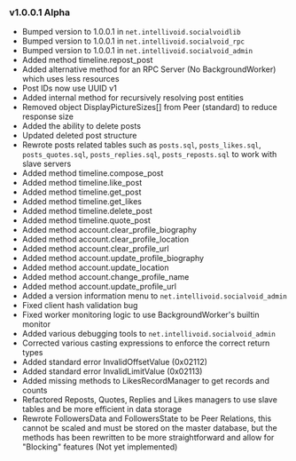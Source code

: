 ### v1.0.0.1 Alpha
 - Bumped version to 1.0.0.1 in `net.intellivoid.socialvoidlib`
 - Bumped version to 1.0.0.1 in `net.intellivoid.socialvoid_rpc`
 - Bumped version to 1.0.0.1 in `net.intellivoid.socialvoid_admin`
 - Added method timeline.repost_post
 - Added alternative method for an RPC Server (No BackgroundWorker) which uses less resources
 - Post IDs now use UUID v1
 - Added internal method for recursively resolving post entities
 - Removed object DisplayPictureSizes[] from Peer (standard) to reduce response size
 - Added the ability to delete posts
 - Updated deleted post structure
 - Rewrote posts related tables such as `posts.sql`, `posts_likes.sql`, `posts_quotes.sql`, 
   `posts_replies.sql`, `posts_reposts.sql` to work with slave servers
 - Added method timeline.compose_post
 - Added method timeline.like_post
 - Added method timeline.get_post
 - Added method timeline.get_likes
 - Added method timeline.delete_post
 - Added method timeline.quote_post
 - Added method account.clear_profile_biography
 - Added method account.clear_profile_location
 - Added method account.clear_profile_url
 - Added method account.update_profile_biography
 - Added method account.update_location
 - Added method account.change_profile_name
 - Added method account.update_profile_url
 - Added a version information menu to `net.intellivoid.socialvoid_admin`
 - Fixed client hash validation bug
 - Fixed worker monitoring logic to use BackgroundWorker's builtin monitor
 - Added various debugging tools to `net.intellivoid.socialvoid_admin`
 - Corrected various casting expressions to enforce the correct return types
 - Added standard error InvalidOffsetValue (0x02112)
 - Added standard error InvalidLimitValue (0x02113)
 - Added missing methods to LikesRecordManager to get records and counts
 - Refactored Reposts, Quotes, Replies and Likes managers to use slave tables and be more efficient in data storage
 - Rewrote FollowersData and FollowersState to be Peer Relations, this cannot be scaled and must be stored on the master
   database, but the methods has been rewritten to be more straightforward and allow for "Blocking" features (Not yet implemented)